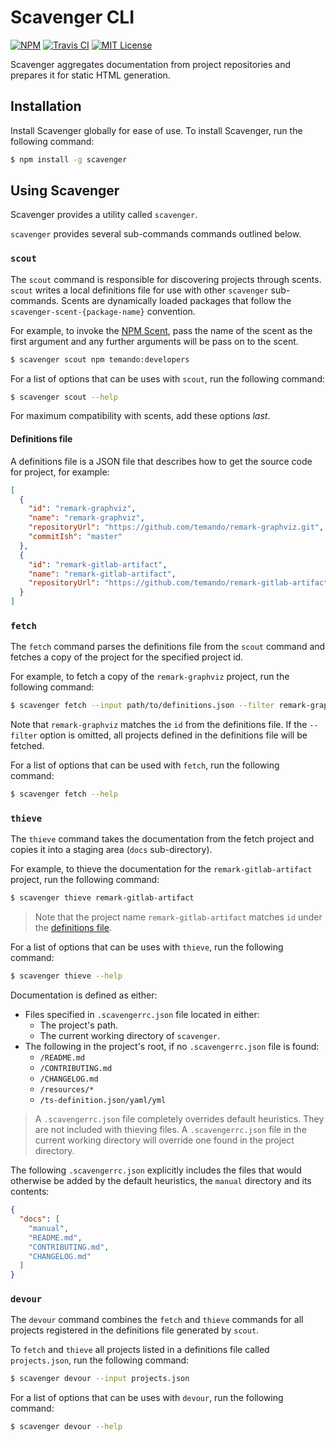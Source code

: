 # Scavenger CLI

[![NPM](https://img.shields.io/npm/v/scavenger-cli.svg)](https://npmjs.org/packages/scavenger-cli/)
[![Travis CI](https://img.shields.io/travis/temando/scavenger-cli.svg)](https://travis-ci.org/temando/scavenger-cli)
[![MIT License](https://img.shields.io/github/license/temando/scavenger-cli.svg)](https://en.wikipedia.org/wiki/MIT_License)

Scavenger aggregates documentation from project repositories and prepares it for static HTML generation.

## Installation

Install Scavenger globally for ease of use. To install Scavenger, run the following command:

```sh
$ npm install -g scavenger
```

## Using Scavenger

Scavenger provides a utility called `scavenger`.

`scavenger` provides several sub-commands commands outlined below.

### `scout`

The `scout` command is responsible for discovering projects through scents. `scout` writes a local definitions file for use with other `scavenger` sub-commands. Scents are dynamically loaded packages that follow the `scavenger-scent-{package-name}` convention.

For example, to invoke the [NPM Scent](https://github.com/temando/scavenger-scent-npm/), pass the name of the scent as the first argument and any further arguments will be pass on to the scent.

```sh
$ scavenger scout npm temando:developers
```

For a list of options that can be uses with `scout`, run the following command:

```sh
$ scavenger scout --help
```

For maximum compatibility with scents, add these options _last_.

#### Definitions file

A definitions file is a JSON file that describes how to get the source code for project, for example:

```json
[
  {
    "id": "remark-graphviz",
    "name": "remark-graphviz",
    "repositoryUrl": "https://github.com/temando/remark-graphviz.git",
    "commitIsh": "master"
  },
  {
    "id": "remark-gitlab-artifact",
    "name": "remark-gitlab-artifact",
    "repositoryUrl": "https://github.com/temando/remark-gitlab-artifact.git"
  }
]
```

### `fetch`

The `fetch` command parses the definitions file from the `scout` command and fetches a copy of the project for the specified project id.

For example, to fetch a copy of the `remark-graphviz` project, run the following command:

```sh
$ scavenger fetch --input path/to/definitions.json --filter remark-graphviz
```

Note that `remark-graphviz` matches the `id` from the definitions file. If the `--filter` option is omitted, all projects defined in the definitions file will be fetched.

For a list of options that can be used with `fetch`, run the following command:

```sh
$ scavenger fetch --help
```

### `thieve`

The `thieve` command takes the documentation from the fetch project and copies it into a staging area (`docs` sub-directory).

For example, to thieve the documentation for the `remark-gitlab-artifact` project, run the following command:

```sh
$ scavenger thieve remark-gitlab-artifact
```

> Note that the project name `remark-gitlab-artifact` matches `id` under the [definitions file](#definitions-file).

For a list of options that can be uses with `thieve`, run the following command:

```sh
$ scavenger thieve --help
```

Documentation is defined as either:

- Files specified in `.scavengerrc.json` file located in either:
    - The project's path.
    - The current working directory of `scavenger`.
- The following in the project's root, if no `.scavengerrc.json` file is found:
    - `/README.md`
    - `/CONTRIBUTING.md`
    - `/CHANGELOG.md`
    - `/resources/*`
    - `/ts-definition.json/yaml/yml`

> A `.scavengerrc.json` file completely overrides default heuristics. They are not included with thieving files.
> A `.scavengerrc.json` file in the current working directory will override one found in the project directory.

The following `.scavengerrc.json` explicitly includes the files that would otherwise be added by the default heuristics, the `manual` directory and its contents:

```json
{
  "docs": [
    "manual",
    "README.md",
    "CONTRIBUTING.md",
    "CHANGELOG.md"
  ]
}
```

### `devour`

The `devour` command combines the `fetch` and `thieve` commands for all projects registered in the definitions file generated by `scout`.

To `fetch` and `thieve` all projects listed in a definitions file called `projects.json`, run the following command:

```sh
$ scavenger devour --input projects.json
```

For a list of options that can be uses with `devour`, run the following command:

```sh
$ scavenger devour --help
```
